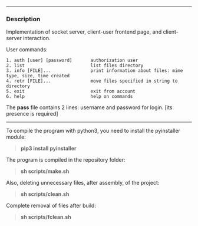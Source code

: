 ***
### Description
Implementation of socket server, client-user frontend page, and client-server interaction.

User commands:

    1. auth [user] [password]       authorization user  
    2. list                         list files directory  
    3. info [FILE]...               print information about files: mime type, size, time created  
    4. retr [FILE]...               move files specified in string to directory  
    5. exit                         exit from account  
    6. help                         help on commands  

The **pass** file contains 2 lines: username and password for login. [its presence is required]

---

To compile the program with python3, you need to install the pyinstaller module:
> **pip3 install pyinstaller**

The program is compiled in the repository folder:
> **sh scripts/make.sh**

Also, deleting unnecessary files, after assembly, of the project:
> **sh scripts/clean.sh**

Complete removal of files after build:
> **sh scripts/fclean.sh**
